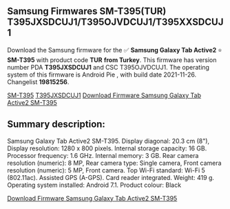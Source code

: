 <h2>Samsung Firmwares SM-T395(TUR) T395JXSDCUJ1/T395OJVDCUJ1/T395XXSDCUJ1</h2>
Download the Samsung firmware for the ✅ <strong>Samsung Galaxy Tab Active2 </strong> ⭐ <strong>SM-T395</strong> with product code <strong>TUR</strong> <strong> from Turkey</strong>. This firmware has version number PDA <strong>T395JXSDCUJ1</strong> and CSC T395OJVDCUJ1. The operating system of this firmware is Android Pie , with build date 2021-11-26. Changelist <strong>19815256</strong>.


[SM-T395](https://samfirm.shop/samsung/model/SM-T395)
[T395JXSDCUJ1](https://samfirm.shop/samsung/pda/T395JXSDCUJ1)
[Download Firmware Samsung Galaxy Tab Active2 SM-T395](https://samfirm.shop/samsung/firmware/478015)
<h2>Summary description:</h2>
<p>Samsung Galaxy Tab Active2 SM-T395. Display diagonal: 20.3 cm (8"), Display resolution: 1280 x 800 pixels. Internal storage capacity: 16 GB. Processor frequency: 1.6 GHz. Internal memory: 3 GB. Rear camera resolution (numeric): 8 MP, Rear camera type: Single camera, Front camera resolution (numeric): 5 MP, Front camera. Top Wi-Fi standard: Wi-Fi 5 (802.11ac). Assisted GPS (A-GPS). Card reader integrated. Weight: 419 g. Operating system installed: Android 7.1. Product colour: Black</p>


[Download Firmware Samsung Galaxy Tab Active2 SM-T395](https://samfirm.shop/samsung/firmware/478015)
